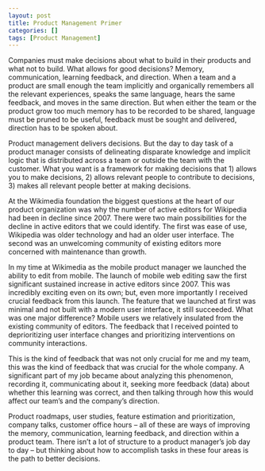 ```yaml
---
layout: post
title: Product Management Primer
categories: []
tags: [Product Management]
---
```


Companies must make decisions about what to build in their products and what not to build. What allows for good decisions? Memory, communication, learning feedback, and direction. When a team and a product are small enough the team implicitly and organically remembers all the relevant experiences, speaks the same language, hears the same feedback, and moves in the same direction. But when either the team or the product grow too much memory has to be recorded to be shared, language must be pruned to be useful, feedback must be sought and delivered, direction has to be spoken about.

Product management delivers decisions. But the day to day task of a product manager consists of delineating disparate knowledge and implicit logic that is distributed across a team or outside the team with the customer. What you want is a framework for making decisions that 1) allows you to make decisions, 2) allows relevant people to contribute to decisions, 3) makes all relevant people better at making decisions.

At the Wikimedia foundation the biggest questions at the heart of our product organization was why the number of active editors for Wikipedia had been in decline since 2007. There were two main possibilities for the decline in active editors that we could identify. The first was ease of use, Wikipedia was older technology and had an older user interface. The second was an unwelcoming community of existing editors more concerned with maintenance than growth.

In my time at Wikimedia as the mobile product manager we launched the ability to edit from mobile. The launch of mobile web editing saw the first significant sustained increase in active editors since 2007. This was incredibly exciting even on its own; but, even more importantly I received crucial feedback from this launch. The feature that we launched at first was minimal and not built with a modern user interface, it still succeeded. What was one major difference? Mobile users we relatively insulated from the existing community of editors. The feedback that I received pointed to deprioritizing user interface changes and prioritizing interventions on community interactions.

This is the kind of feedback that was not only crucial for me and my team, this was the kind of feedback that was crucial for the whole company. A significant part of my job became about analyzing this phenomenon, recording it, communicating about it, seeking more feedback (data) about whether this learning was correct, and then talking through how this would affect our team’s and the company’s direction.

Product roadmaps, user studies, feature estimation and prioritization, company talks, customer office hours – all of these are ways of improving the memory, communication, learning feedback, and direction within a product team. There isn’t a lot of structure to a product manager’s job day to day – but thinking about how to accomplish tasks in these four areas is the path to better decisions.

